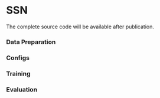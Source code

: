 # SSN


The complete source code will be available after publication.

### Data Preparation

### Configs

### Training

### Evaluation

